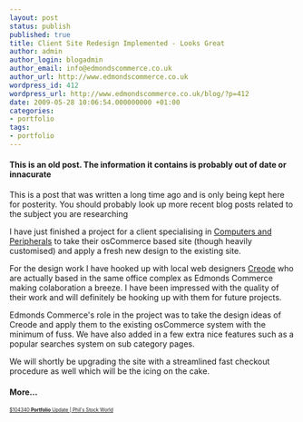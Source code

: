 ```yaml
---
layout: post
status: publish
published: true
title: Client Site Redesign Implemented - Looks Great
author: admin
author_login: blogadmin
author_email: info@edmondscommerce.co.uk
author_url: http://www.edmondscommerce.co.uk
wordpress_id: 412
wordpress_url: http://www.edmondscommerce.co.uk/blog/?p=412
date: 2009-05-28 10:06:54.000000000 +01:00
categories:
- portfolio
tags:
- portfolio
---
```

<div class="oldpost"><h4>This is an old post. The information it contains is probably out of date or innacurate</h4>
<p>
This is a post that was written a long time ago and is only being kept here for posterity.
You should probably look up more recent blog posts related to the subject you are researching
</p>
</div>
I have just finished a project for a client specialising in <a href="http://www.ballicom.co.uk" target="_blank">Computers and Peripherals</a> to take their osCommerce based site (though heavily customised) and apply a fresh new design to the existing site.

For the design work I have hooked up with local web designers <a href="http://www.creode.co.uk/" target="_blank">Creode</a> who are actually based in the same office complex as Edmonds Commerce making colaboration a breeze. I have been impressed with the quality of their work and will definitely be hooking up with them for future projects.

Edmonds Commerce's role in the project was to take the design ideas of Creode and apply them to the existing osCommerce system with the minimum of fuss. We have also added in a few extra nice features such as a popular searches system on sub category pages.

We will shortly be upgrading the site with a streamlined fast checkout procedure as well which will be the icing on the cake.<h4>More...</h4>
			<div style="font-size: .6em;"><a href="http://www.philstockworld.com/2009/05/25/104340-portfolio-update/" rel="nofollow">$104340 <b>Portfolio</b> Update | Phil&#39;s Stock World</a><br></div>
